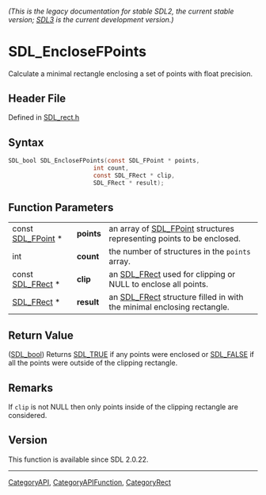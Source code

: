 ###### (This is the legacy documentation for stable SDL2, the current stable version; [SDL3](https://wiki.libsdl.org/SDL3/) is the current development version.)
# SDL_EncloseFPoints

Calculate a minimal rectangle enclosing a set of points with float precision.

## Header File

Defined in [SDL_rect.h](https://github.com/libsdl-org/SDL/blob/SDL2/include/SDL_rect.h)

## Syntax

```c
SDL_bool SDL_EncloseFPoints(const SDL_FPoint * points,
                        int count,
                        const SDL_FRect * clip,
                        SDL_FRect * result);
```

## Function Parameters

|                                  |            |                                                                                     |
| -------------------------------- | ---------- | ----------------------------------------------------------------------------------- |
| const [SDL_FPoint](SDL_FPoint) * | **points** | an array of [SDL_FPoint](SDL_FPoint) structures representing points to be enclosed. |
| int                              | **count**  | the number of structures in the `points` array.                                     |
| const [SDL_FRect](SDL_FRect) *   | **clip**   | an [SDL_FRect](SDL_FRect) used for clipping or NULL to enclose all points.          |
| [SDL_FRect](SDL_FRect) *         | **result** | an [SDL_FRect](SDL_FRect) structure filled in with the minimal enclosing rectangle. |

## Return Value

([SDL_bool](SDL_bool)) Returns [SDL_TRUE](SDL_TRUE) if any points were
enclosed or [SDL_FALSE](SDL_FALSE) if all the points were outside of the
clipping rectangle.

## Remarks

If `clip` is not NULL then only points inside of the clipping rectangle are
considered.

## Version

This function is available since SDL 2.0.22.

----
[CategoryAPI](CategoryAPI), [CategoryAPIFunction](CategoryAPIFunction), [CategoryRect](CategoryRect)

